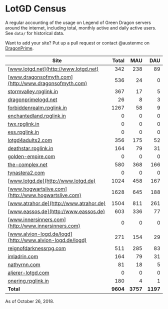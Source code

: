 # LotGD Census
A regular accounting of the usage on Legend of Green Dragon servers around the internet, including total, monthly active and daily active users. See `data/` for historical data.

Want to add your site? Put up a pull request or contact @austenmc on [DragonPrime](http://dragonprime.net).


Site | Total | MAU | DAU
--- | ---:| ---:| ---:
[www.lotgd.net](http://www.lotgd.net)|342|238|89
[www.dragonsofmyth.com](http://www.dragonsofmyth.com)|536|24|0
[stormvalley.rpglink.in](http://stormvalley.rpglink.in)|367|17|5
[dragonprimelogd.net](http://dragonprimelogd.net)|26|8|3
[forbiddenrealm.rpglink.in](http://forbiddenrealm.rpglink.in)|1267|58|9
[enchantedland.rpglink.in](http://enchantedland.rpglink.in)|0|0|0
[twx.rpglink.in](http://twx.rpglink.in)|0|0|0
[ess.rpglink.in](http://ess.rpglink.in)|0|0|0
[lotgd4adults2.com](http://lotgd4adults2.com)|356|175|52
[deathstar.rpglink.in](http://deathstar.rpglink.in)|164|79|31
[golden-empire.com](http://golden-empire.com)|0|0|0
[the-complex.net](http://the-complex.net)|580|368|166
[tynastera2.com](http://tynastera2.com)|0|0|0
[www.lotgd.de](http://www.lotgd.de)|1024|458|167
[www.hogwartslive.com](http://www.hogwartslive.com)|1628|645|188
[www.atrahor.de](http://www.atrahor.de)|1504|811|261
[www.eassos.de](http://www.eassos.de)|603|336|77
[www.innersinners.com](http://www.innersinners.com)|0|0|0
[www.alvion-logd.de/logd](http://www.alvion-logd.de/logd)|271|154|29
[reignofdarknessrpg.com](http://reignofdarknessrpg.com)|511|285|83
[imladrin.com](http://imladrin.com)|164|79|31
[nathyrnn.com](http://nathyrnn.com)|81|18|5
[aljerer-lotgd.com](http://aljerer-lotgd.com)|0|0|0
[onering.rpglink.in](http://onering.rpglink.in)|180|4|1
**Total**|**9604**|**3757**|**1197**

As of October 26, 2018.
